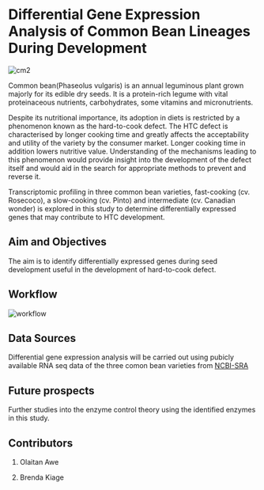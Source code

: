 # Differential Gene Expression Analysis of Common Bean Lineages During Development

![cm2](https://user-images.githubusercontent.com/92789637/184629535-4f2bf195-b137-4b0f-92ef-b839330f89f3.jpg)


Common bean(Phaseolus vulgaris) is an annual leguminous plant grown majorly for its edible dry seeds. It is a protein-rich legume with vital proteinaceous nutrients, carbohydrates, some vitamins and micronutrients. 

Despite its nutritional importance, its adoption in diets is restricted by a phenomenon known as the hard-to-cook defect. The HTC defect is characterised by longer cooking time and greatly affects the acceptability and utility of the variety by the consumer market. Longer cooking time in addition lowers nutritive value. Understanding of the mechanisms leading to this phenomenon would provide insight into the development of the defect itself and would aid in the search for appropriate methods to prevent and reverse it.

Transcriptomic profiling in three common bean varieties, fast-cooking (cv. Rosecoco), a slow-cooking (cv. Pinto) and intermediate (cv. Canadian wonder) is explored in this study to determine differentially expressed genes that may contribute to HTC development.

## **Aim and Objectives**

The aim is to identify differentially expressed genes during seed development useful in the development of hard-to-cook defect. 

## **Workflow**
![workflow](https://user-images.githubusercontent.com/92789637/187473859-d4ddf7bf-37f1-4ec4-963e-4994275b094a.png)


## **Data Sources**

Differential gene expression analysis will be carried out using pubicly available RNA seq data of the three comon bean varieties from [NCBI-SRA](https://github.com/omicscodeathon/commonbean_degs/blob/main/accessions/acc_list52.txt)

## **Future prospects**

Further studies into the enzyme control theory using the identified enzymes in this study.

## **Contributors**

1. Olaitan Awe

2. Brenda Kiage


